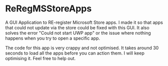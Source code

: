 # ReRegMSStoreApps
A GUI Application to RE-register Microsoft Store apps. I made it so that apps that could not update via the store could be fixed with this GUI. It also solves the error "Could not start UWP app" or the issue where nothing happens when you try to open a specific app.

The code for this app is very crappy and not optimised. It takes around 30 seconds to load all the apps before you can action them. I will keep optimising it. Feel free to help out.
